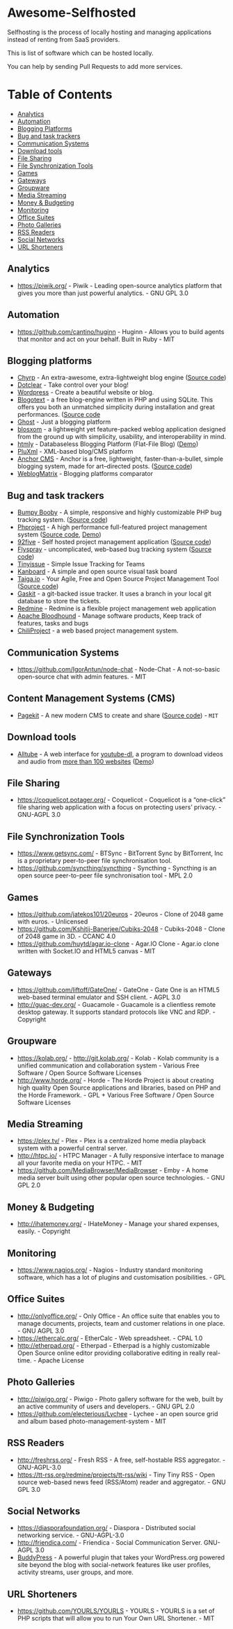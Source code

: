 # Awesome-Selfhosted

Selfhosting is the process of locally hosting and managing applications instead of renting from SaaS providers.

This is list of software which can be hosted locally.

You can help by sending Pull Requests to add more services.

Table of Contents
=================

  * [Analytics](#analytics)
  * [Automation](#automation)
  * [Blogging Platforms](#blogging-platforms)
  * [Bug and task trackers](#bug-and-task-trackers)
  * [Communication Systems](#communication-systems)
  * [Download tools](#download-tools)
  * [File Sharing](#file-sharing)
  * [File Synchronization Tools](#file-synchronization-tools)
  * [Games](#games)
  * [Gateways](#gateways)
  * [Groupware](#groupware)
  * [Media Streaming](#media-streaming)
  * [Money & Budgeting](#money-budgeting)
  * [Monitoring](#monitoring)
  * [Office Suites](#office-suites)
  * [Photo Galleries](#photo-galleries)
  * [RSS Readers](#rss-readers)
  * [Social Networks](#social-networks)
  * [URL Shorteners](#url-shorteners)

## Analytics

  * https://piwik.org/ - Piwik - Leading open-source analytics platform that gives you more than just powerful analytics. - GNU GPL 3.0

## Automation
  * https://github.com/cantino/huginn - Huginn - Allows you to build agents that monitor and act on your behalf. Built in Ruby - MIT

## Blogging platforms

 * [Chyrp](http://chyrp.net/) - An extra-awesome, extra-lightweight blog engine ([Source code](https://github.com/chyrp/chyrp))
 * [Dotclear](http://dotclear.org/) - Take control over your blog!
 * [Wordpress](https://wordpress.org/) - Create a beautiful website or blog.
 * [Blogotext](http://lehollandaisvolant.net/blogotext/en/) - a free blog-engine written in PHP and using SQLite. This offers you both an unmatched simplicity during installation and great performances. ([Source code](https://github.com/timovn/blogotext)
 * [Ghost](http://ghost.org/) - Just a blogging platform
 * [blosxom](http://blosxom.sourceforge.net/) -  a lightweight yet feature-packed weblog application designed from the ground up with simplicity, usability, and interoperability in mind.
 * [htmly](https://github.com/danpros/htmly) - Databaseless Blogging Platform (Flat-File Blog) ([Demo](http://www.htmly.com/demo/))
 * [PluXml](http://www.pluxml.org/) - XML-based blog/CMS platform
 * [Anchor CMS](http://anchorcms.com/) -  Anchor is a free, lightweight, faster-than-a-bullet, simple blogging system, made for art–directed posts. ([Source code](https://github.com/anchorcms/anchor-cms))
 * [WeblogMatrix](http://www.weblogmatrix.org/) - Blogging platforms comparator

## Bug and task trackers

  * [Bumpy Booby](http://bumpy-booby.derivoile.fr/) - A simple, responsive and highly customizable PHP bug tracking system. ([Source code](https://github.com/piero-la-lune/Bumpy-Booby))
  * [Phproject](http://www.phproject.org/) - A high performance full-featured project management system ([Source code](https://github.com/Alanaktion/phproject), [Demo](http://demo.phproject.org/))
  * [92five](http://92fiveapp.com/) - Self hosted project management application ([Source code](https://github.com/chintanbanugaria/92five))
  * [Flyspray](http://www.flyspray.org/) - uncomplicated, web-based bug tracking system ([Source code](https://github.com/Flyspray/flyspray))
  * [Tinyissue](https://github.com/mikelbring/tinyissue) - Simple Issue Tracking for Teams
  * [Kanboard](http://kanboard.net/) - A simple and open source visual task board
  * [Taiga.io](https://taiga.io/) - Your Agile, Free and Open Source Project Management Tool ([Source code](https://github.com/taigaio))
  * [Gaskit](https://github.com/bkeepers/gaskit) - a git-backed issue tracker. It uses a branch in your local git database to store the tickets.
  * [Redmine](http://www.redmine.org/) - Redmine is a flexible project management web application
  * [Apache Bloodhound](https://bloodhound.apache.org/) - Manage software products, Keep track of features, tasks and bugs
  * [ChiliProject](https://www.chiliproject.org/) - a web based project management system.

## Communication Systems

  * https://github.com/IgorAntun/node-chat - Node-Chat - A not-so-basic open-source chat with admin features. - MIT

## Content Management Systems (CMS)

 * [Pagekit](http://pagekit.com/) - A new modern CMS to create and share ([Source code](https://github.com/pagekit/pagekit)) - `MIT`

## Download tools

 * [Alltube](https://github.com/Rudloff/alltube) - A web interface for [youtube-dl](https://github.com/rg3/youtube-dl), a program to download videos and audio from [more than 100 websites](https://rg3.github.io/youtube-dl/supportedsites.html) ([Demo](http://alltubedownload.net/))

## File Sharing

  * https://coquelicot.potager.org/ - Coquelicot - Coquelicot is a “one-click” file sharing web application with a focus on protecting users’ privacy. - GNU-AGPL 3.0

## File Synchronization Tools

  * https://www.getsync.com/ - BTSync - BitTorrent Sync by BitTorrent, Inc is a proprietary peer-to-peer file synchronisation tool.
  * https://github.com/syncthing/syncthing - Syncthing - Syncthing is an open source peer-to-peer file synchronisation tool - MPL 2.0

## Games

  * https://github.com/jatekos101/20euros - 20euros - Clone of 2048 game with euros. - Unlicensed
  * https://github.com/Kshitij-Banerjee/Cubiks-2048 - Cubiks-2048 - Clone of 2048 game in 3D. - CCANC 4.0
  * https://github.com/huytd/agar.io-clone - Agar.IO Clone - Agar.io clone written with Socket.IO and HTML5 canvas - MIT

## Gateways

  * https://github.com/liftoff/GateOne/ - GateOne - Gate One is an HTML5 web-based terminal emulator and SSH client. - AGPL 3.0
  * http://guac-dev.org/ - Guacamole - Guacamole is a clientless remote desktop gateway. It supports standard protocols like VNC and RDP. - Copyright

## Groupware
  * https://kolab.org/ - http://git.kolab.org/ - Kolab - Kolab community is a unified communication and collaboration system - Various Free Software / Open Source Software Licenses
  * http://www.horde.org/ - Horde - The Horde Project is about creating high quality Open Source applications and libraries, based on PHP and the Horde Framework. - GPL + Various Free Software / Open Source Software Licenses

## Media Streaming

  * https://plex.tv/ - Plex - Plex is a centralized home media playback system with a powerful central server.
  * http://htpc.io/  - HTPC Manager - A fully responsive interface to manage all your favorite media on your HTPC. - MIT
  * https://github.com/MediaBrowser/MediaBrowser - Emby - A home media server built using other popular open source technologies. - GNU GPL 2.0

## Money & Budgeting

  * http://ihatemoney.org/ - IHateMoney - Manage your shared expenses, easily. - Copyright

## Monitoring

  * https://www.nagios.org/ - Nagios - Industry standard monitoring software, which has a lot of plugins and customisation posibilities. - GPL

## Office Suites

  * http://onlyoffice.org/ - Only Office - An office suite that enables you to manage documents, projects, team and customer relations in one place. - GNU AGPL 3.0
  * https://ethercalc.org/ - EtherCalc - Web spreadsheet. - CPAL 1.0
  * http://etherpad.org/ - Etherpad - Etherpad is a highly customizable Open Source online editor providing collaborative editing in really real-time. - Apache License

## Photo Galleries

  * http://piwigo.org/ - Piwigo - Photo gallery software for the web, built by an active community of users and developers. - GNU GPL 2.0
  * https://github.com/electerious/Lychee - Lychee - an open source grid and album based photo-management-system - MIT 

## RSS Readers

  * http://freshrss.org/ - Fresh RSS - A free, self-hostable RSS aggregator. - GNU-AGPL-3.0
  * https://tt-rss.org/redmine/projects/tt-rss/wiki - Tiny Tiny RSS - Open source web-based news feed (RSS/Atom) reader and aggregator. - GNU GPL 3.0

## Social Networks

  * https://diasporafoundation.org/ - Diaspora - Distributed social networking service. - GNU-AGPL-3.0
  * http://friendica.com/ - Friendica - Social Communication Server. GNU-AGPL 3.0
  * [BuddyPress](http://buddypress.org/about/) - A powerful plugin that takes your WordPress.org powered site beyond the blog with social-network features like user profiles, activity streams, user groups, and more.

## URL Shorteners
  * https://github.com/YOURLS/YOURLS - YOURLS - YOURLS is a set of PHP scripts that will allow you to run Your Own URL Shortener. - MIT
